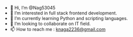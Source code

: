- 👋 Hi, I’m @Nag53045
- 👀 I’m interested in full stack frontend development.
- 🌱 I’m currently learning Python and scripting languages.
- 💞️ I’m looking to collaborate on IT field.
- 📫 How to reach me : knaga2236@gmail.com

<!---
Nag53045/Nag53045 is a ✨ special ✨ repository because its `README.md` (this file) appears on your GitHub profile.
You can click the Preview link to take a look at your changes.
--->

